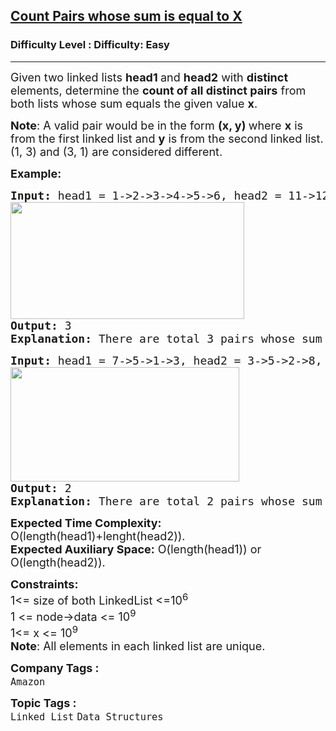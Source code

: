 <h2><a href="https://www.geeksforgeeks.org/problems/count-pairs-whose-sum-is-equal-to-x/1?page=2&category=Linked%20List&difficulty=Basic,Easy,Medium&status=solved,unsolved&sortBy=submissions">Count Pairs whose sum is equal to X</a></h2><h3>Difficulty Level : Difficulty: Easy</h3><hr><div class="problems_problem_content__Xm_eO"><p><span style="font-size: 18px;">Given two linked lists <strong>head</strong><strong>1</strong><strong>&nbsp;</strong>and <strong>head2</strong> with <strong>distinct </strong>elements, determine the <strong>count of all distinct pairs</strong> from both lists whose sum equals the given value <strong>x</strong>.</span></p>
<p><span style="font-size: 18px;"><strong>Note</strong>: A valid pair would be in the form <strong>(x, y) </strong>where <strong>x</strong> is from the first linked list and <strong>y</strong> is from the second linked list. (1, 3) and (3, 1) are considered different.</span></p>
<p><span style="font-size: 18px;"><strong>Example:</strong></span></p>
<pre><span style="font-size: 18px;"><strong>Input: </strong>head1 = 1-&gt;2-&gt;3-&gt;4-&gt;5-&gt;6, head2 = 11-&gt;12-&gt;13, x = 15<br><img style="font-family: -apple-system, BlinkMacSystemFont, 'Segoe UI', Roboto, Oxygen, Ubuntu, Cantarell, 'Open Sans', 'Helvetica Neue', sans-serif;" src="https://media.geeksforgeeks.org/img-practice/prod/addEditProblem/700607/Web/Other/blobid1_1725335639.png" width="374" height="187">
<strong>Output: </strong>3<strong>
Explanation: </strong>There are total 3 pairs whose sum is 15 : (4,11) , (3,12) and (2,13)<br></span></pre>
<pre><span style="font-size: 18px;"><strong>Input: </strong>head1 = 7-&gt;5-&gt;1-&gt;3, head2 = 3-&gt;5-&gt;2-&gt;8, x = 10<br><img src="https://media.geeksforgeeks.org/img-practice/prod/addEditProblem/700607/Web/Other/blobid2_1725335674.png" width="366" height="183"><br><strong>Output: </strong>2<strong>
Explanation: </strong>There are total 2 pairs whose sum is 10 : (7,3) and (5,5)</span></pre>
<p><span style="font-size: 18px;"><strong>Expected Time Complexity:</strong> O(length(head1)+lenght(head2)).<br><strong>Expected Auxiliary Space:</strong> O(length(head1)) or O(length(head2)).</span></p>
<p><span style="font-size: 18px;"><strong>Constraints:</strong><br>1&lt;= size of both LinkedList &lt;=10<sup>6</sup><br>1 &lt;= node-&gt;data &lt;= 10<sup>9</sup><br>1&lt;= x &lt;= 10<sup>9<br></sup></span><span style="font-size: 18px;"><strong>Note</strong>: All elements in each linked list are unique.</span></p></div><p><span style=font-size:18px><strong>Company Tags : </strong><br><code>Amazon</code>&nbsp;<br><p><span style=font-size:18px><strong>Topic Tags : </strong><br><code>Linked List</code>&nbsp;<code>Data Structures</code>&nbsp;